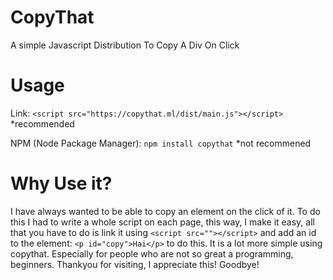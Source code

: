 # CopyThat
A simple Javascript Distribution To Copy A Div On Click

# Usage
Link: `<script src="https://copythat.ml/dist/main.js"></script>` *recommended

NPM (Node Package Manager): `npm install copythat` *not recommened 

# Why Use it?

I have always wanted to be able to copy an element on the click of it. To do this I had to write a whole script on each page, this way, I make it easy, all that you have to do is link it using `<script src=""></script>` and add an id to the element: `<p id="copy">Hai</p>` to do this. It is a lot more simple using copythat. Especially for people who are not so great a programming, beginners. Thankyou for visiting, I appreciate this! Goodbye!
